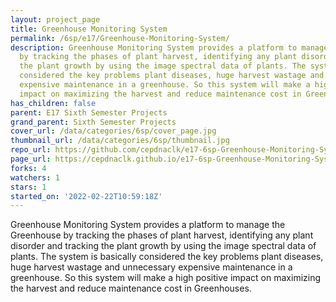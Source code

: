 ```yaml
---
layout: project_page
title: Greenhouse Monitoring System
permalink: /6sp/e17/Greenhouse-Monitoring-System/
description: Greenhouse Monitoring System provides a platform to manage the Greenhouse
  by tracking the phases of plant harvest, identifying any plant disorder and tracking
  the plant growth by using the image spectral data of plants. The system is basically
  considered the key problems plant diseases, huge harvest wastage and unnecessary
  expensive maintenance in a greenhouse. So this system will make a high positive
  impact on maximizing the harvest and reduce maintenance cost in Greenhouses.
has_children: false
parent: E17 Sixth Semester Projects
grand_parent: Sixth Semester Projects
cover_url: /data/categories/6sp/cover_page.jpg
thumbnail_url: /data/categories/6sp/thumbnail.jpg
repo_url: https://github.com/cepdnaclk/e17-6sp-Greenhouse-Monitoring-System
page_url: https://cepdnaclk.github.io/e17-6sp-Greenhouse-Monitoring-System
forks: 4
watchers: 1
stars: 1
started_on: '2022-02-22T10:59:18Z'
---
```


Greenhouse Monitoring System provides a platform to manage the Greenhouse by tracking the phases of plant harvest, identifying any plant disorder and tracking the plant growth by using the image spectral data of plants. The system is basically considered the key problems plant diseases, huge harvest wastage and unnecessary expensive maintenance in a greenhouse. So this system will make a high positive impact on maximizing the harvest and reduce maintenance cost in Greenhouses.